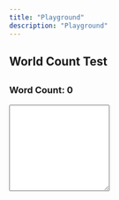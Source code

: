 ```yaml
---
title: "Playground"
description: "Playground"
---
```


<h2 class="text-2xl">World Count Test<h2>

<h3>Word Count: <span id="count">0</span></h3>
<textarea id="input" rows="10" class="w-full"></textarea>

<script src="/js/jsTests.js"></script>